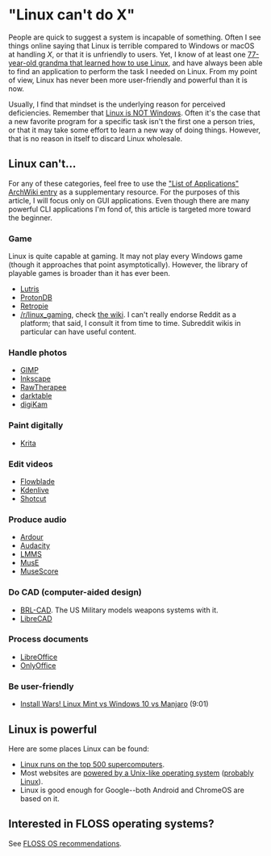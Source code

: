 # "Linux can't do X"

People are quick to suggest a system is incapable of something. Often I
see things online saying that Linux is terrible compared to Windows or
macOS at handling *X*, or that it is unfriendly to users. Yet, I know of
at least one [77-year-old grandma that learned how to use
Linux](https://old.reddit.com/r/linux/comments/gxlkuw/i_recently_taught_my_grandma_77_linux/),
and have always been able to find an application to perform the task I
needed on Linux. From my point of view, Linux has never been more
user-friendly and powerful than it is now.

Usually, I find that mindset is the underlying reason for perceived
deficiencies. Remember that [Linux is NOT
Windows](https://linux.oneandoneis2.org/LNW.htm). Often it's the case
that a new favorite program for a specific task isn't the first one a
person tries, or that it may take some effort to learn a new way
of doing things. However, that is no reason in itself to discard Linux
wholesale.

## Linux can't...

For any of these categories, feel free to use the ["List of
Applications" ArchWiki
entry](https://wiki.archlinux.org/index.php/List_of_applications) as a
supplementary resource. For the purposes of this article, I will focus
only on GUI applications. Even though there are many powerful CLI
applications I'm fond of, this article is targeted more toward the
beginner.

### Game

Linux is quite capable at gaming. It may not play every Windows game
(though it approaches that point asymptotically). However, the library
of playable games is broader than it has ever been.

  - [Lutris](https://lutris.net/)
  - [ProtonDB](https://www.protondb.com/)
  - [Retropie](https://retropie.org.uk/)
  - [/r/linux_gaming](https://old.reddit.com/r/linux_gaming/), check
    [the wiki](https://old.reddit.com/r/linux_gaming/wiki/index). I
    can't really endorse Reddit as a platform; that said, I consult it
    from time to time. Subreddit wikis in particular can have
    useful content.

### Handle photos

  - [GIMP](https://www.gimp.org/)
  - [Inkscape](https://inkscape.org/)
  - [RawTherapee](https://rawtherapee.com/)
  - [darktable](https://www.darktable.org/)
  - [digiKam](https://www.digikam.org/)

### Paint digitally

  - [Krita](https://krita.org/en/)

### Edit videos

  - [Flowblade](https://jliljebl.github.io/flowblade/)
  - [Kdenlive](https://kdenlive.org/)
  - [Shotcut](https://www.shotcut.org/)

### Produce audio

  - [Ardour](https://ardour.org/)
  - [Audacity](https://www.audacityteam.org/)
  - [LMMS](https://lmms.io/)
  - [MusE](https://muse-sequencer.github.io/)
  - [MuseScore](https://musescore.org/)

### Do CAD (computer-aided design)

  - [BRL-CAD](https://brlcad.org/). The US Military models weapons
    systems with it.
  - [LibreCAD](https://www.librecad.org/)

### Process documents

  - [LibreOffice](https://www.libreoffice.org/)
  - [OnlyOffice](https://www.onlyoffice.com/)

### Be user-friendly

  - [Install Wars! Linux Mint vs Windows 10 vs
    Manjaro](https://invidious.snopyta.org/watch?v=wnqRJOJGWGA)
    (9:01)

## Linux is powerful

Here are some places Linux can be found:

- [Linux runs on the top 500
  supercomputers](https://www.top500.org/statistics/details/osfam/1/).
- Most websites are [powered by a Unix-like operating
  system](https://w3techs.com/technologies/details/os-unix) ([probably
  Linux](https://w3techs.com/technologies/details/os-linux)).
- Linux is good enough for Google--both Android and ChromeOS are based
  on it.

## Interested in FLOSS operating systems?

See [FLOSS OS recommendations](/os.html).
